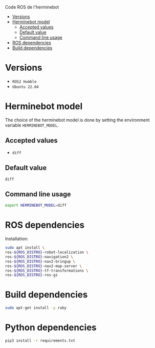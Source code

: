 Code ROS de l'herminebot

- [Versions](#versions)
- [Herminebot model](#herminebot-model)
  - [Accepted values](#accepted-values)
  - [Default value](#default-value)
  - [Command line usage](#command-line-usage)
- [ROS dependencies](#ros-dependencies)
- [Build dependencies](#build-dependencies)

# Versions

- `ROS2 Humble`
- `Ubuntu 22.04`

# Herminebot model

The choice of the herminebot model is done by setting the environment variable `HERMINEBOT_MODEL`.

## Accepted values

- `diff`

## Default value

`diff`

## Command line usage

```bash
export HERMINEBOT_MODEL=diff
```

# ROS dependencies

Installation:

```bash
sudo apt install \
ros-${ROS_DISTRO}-robot-localization \
ros-${ROS_DISTRO}-navigation2 \
ros-${ROS_DISTRO}-nav2-bringup \
ros-${ROS_DISTRO}-nav2-map-server \
ros-${ROS_DISTRO}-tf-transformations \
ros-${ROS_DISTRO}-ros-gz
```

# Build dependencies

```bash
sudo apt-get install -y ruby
```

# Python dependencies

```bash
pip3 install -r requirements.txt
```
